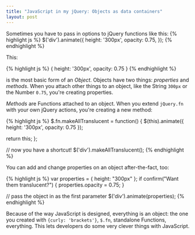 ```yaml
---
title: "JavaScript in my jQuery: Objects as data containers"
layout: post
---
```

Sometimes you have to pass in options to jQuery functions like this:
{% highlight js %}
$('div').animate({
  height: '300px',
  opacity: 0.75,
});
{% endhighlight %}

This:

{% highlight js %}
{
  height: '300px',
  opacity: 0.75
}
{% endhighlight %}

is the most basic form of an *Object*. Objects have two things: *properties*
and *methods*. When you attach other things to an object, like the String `300px`
or the Number `0.75`, you're creating properties.

*Methods* are Functions attached to an object. When you extend `jQuery.fn` with your
own jQuery actions, you're creating a new method:

{% highlight js %}
$.fn.makeAllTranslucent = function() {
  $(this).animate({
    height: '300px',
    opacity: 0.75
  });

  return this;
};

// now you have a shortcut!
$('div').makeAllTranslucent();
{% endhighlight %}

You can add and change properties on an object after-the-fact, too:

{% highlight js %}
var properties = { height: "300px" };
if confirm("Want them translucent?") {
  properties.opacity = 0.75;
}

// pass the object in as the first parameter
$('div').animate(properties);
{% endhighlight %}

Because of the way JavaScript is designed, everything is an object: the
one you created with `{curly: 'brackets'}`, `$.fn`, standalone Functions,
everything. This lets developers do some very clever things with JavaScript.


